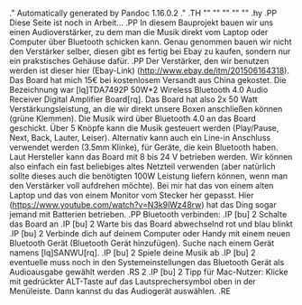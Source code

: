 .\" Automatically generated by Pandoc 1.16.0.2
.\"
.TH "" "" "" "" ""
.hy
.PP
Diese Seite ist noch in Arbeit...
.PP
In diesem Bauprojekt bauen wir uns einen Audioverstärker, zu dem man die
Musik direkt vom Laptop oder Computer über Bluetooth schicken kann.
Genau genommen bauen wir nicht den Verstärker selber, diesen gibt es
fertig bei Ebay zu kaufen, sondern nur ein prakstisches Gehäuse dafür.
.PP
Der Verstärker, den wir benutzen werden ist dieser hier
(Ebay\-Link) (http://www.ebay.de/itm/201506164318).
Das Board hat mich 15€ bei kostenlosem Versandt aus China gekostet.
Die Bezeichnung war \[lq]TDA7492P 50W*2 Wireless Bluetooth 4.0 Audio
Receiver Digital Amplifier Board\[rq].
Das Board hat also 2x 50 Watt Verstärkungsleistung, an die wir direkt
unsere Boxen anschließen können (grüne Klemmen).
Die Musik wird über Bluetooth 4.0 an das Board geschickt.
Über 5 Knöpfe kann die Musik gesteuert werden (Play/Pause, Next, Back,
Lauter, Leiser).
Alternativ kann auch ein Line\-in Anschluss verwendet werden (3.5mm
Klinke), für Geräte, die kein Bluetooth haben.
Laut Hersteller kann das Board mit 8 bis 24 V betrieben werden.
Wir können also einfach ein fast beliebiges altes Netzteil verwenden
(aber natürlich sollte dieses auch die benötigten 100W Leistung liefern
können, wenn man den Verstärker voll aufdrehen möchte).
Bei mir hat das von einem alten Laptop und das von einem Monitor vom
Stecker her gepasst.
Hier (https://www.youtube.com/watch?v=N3k9lWz48rw) hat das Ding sogar
jemand mit Batterien betrieben.
.PP
Bluetooth verbinden:
.IP \[bu] 2
Schalte das Board an
.IP \[bu] 2
Warte bis das Board abwechselnd rot und blau blinkt
.IP \[bu] 2
Verbinde dich auf deinem Computer oder Handy mit einem neuen Bluetooth
Gerät (Bluetooth Gerät hinzufügen).
Suche nach einem Gerät namens \[lq]SANWU\[rq].
.IP \[bu] 2
Spiele deine Musik ab
.IP \[bu] 2
eventuelle muss noch in den Systemeinstellungen das Bluetooth Gerät als
Audioausgabe gewählt werden
.RS 2
.IP \[bu] 2
Tipp für Mac\-Nutzer: Klicke mit gedrückter ALT\-Taste auf das
Lautsprechersymbol oben in der Menüleiste.
Dann kannst du das Audiogerät auswählen.
.RE
